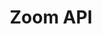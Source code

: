 ---
title: Zoom API

search: true

language_tabs:
  - shell: curl

toc_footers:
  - <a href='https://developer.zoom.us/'>Zoom Developers</a>
  - <a href='https://github.com/zoom/api/issues'>Report An Issue</a>
  - <br/><a href='https://zoom.github.io/api-v1'>Version 1 Docs</a>

includes:
  - reference/index
  - reference/authentication
  - reference/errors
  - reference/rate_limits
  - reference/before_core

  - accounts/index
  - accounts/get_
  - accounts/post_
  - accounts/get_accountId
  - accounts/delete_accountId
  - accounts/patch_accountId_options
  - accounts/get_accountId_settings
  - accounts/patch_accountId_settings

  - billing/index
  - billing/get_accountId_billing
  - billing/patch_accountId_billing
  - billing/get_accountId_plans
  - billing/post_accountId_plans
  - billing/put_accountId_plans_base
  - billing/post_accountId_plans_addons
  - billing/put_accountId_plans_addons

  - users/index
  - users/get_
  - users/post_
  - users/get_userId
  - users/patch_userId
  - users/delete_userId
  - users/get_userId_assistants
  - users/post_userId_assistants
  - users/delete_userId_assistants
  - users/delete_userId_assistants_assistantId
  - users/get_userId_schedulers
  - users/delete_userId_schedulers
  - users/delete_userId_schedulers_schedulerId
  - users/post_userId_picture
  - users/get_userId_settings
  - users/patch_userId_settings
  - users/put_userId_status
  - users/put_userId_password
  - users/get_userId_permissions
  - users/get_userId_token
  - users/delete_userId_token
  - users/get_zpk
  - users/get_email

  - meetings/index
  - meetings/get_userId_meetings
  - meetings/post_userId_meetings
  - meetings/get_meetingId
  - meetings/patch_meetingId
  - meetings/delete_meetingId
  - meetings/put_meetingId_status
  - meetings/get_meetingId_registrants
  - meetings/post_meetingId_registrants
  - meetings/put_meetingId_registrants_status
  - meetings/get_meetingUUID
  - meetings/get_meetingUUID_participants

  - webinars/index
  - webinars/get_userId_webinars
  - webinars/post_userId_webinars
  - webinars/get_webinarId
  - webinars/patch_webinarId
  - webinars/delete_webinarId
  - webinars/put_webinarId_status
  - webinars/get_webinarId_panelists
  - webinars/post_webinarId_panelists
  - webinars/delete_webinarId_panelists
  - webinars/delete_webinarId_panelists_panelistId
  - webinars/get_webinarId_registrants
  - webinars/post_webinarId_registrants
  - webinars/put_webinarId_registrants_status
  - webinars/get_webinarId_instances

  - groups/index
  - groups/get_
  - groups/post_
  - groups/get_groupId
  - groups/patch_groupId
  - groups/delete_groupId
  - groups/get_groupId_members
  - groups/post_groupId_members
  - groups/delete_groupId_members_memberId

  - im_groups/index
  - im_groups/get_groups
  - im_groups/post_groups
  - im_groups/get_groups_groupId
  - im_groups/patch_groups_groupId
  - im_groups/delete_groups_groupId
  - im_groups/get_groups_groupId_members
  - im_groups/post_groups_groupId_members
  - im_groups/delete_groups_groupId_members_memberId

  - im_chat/index
  - im_chat/get_chat_sessions
  - im_chat/get_chat_sessions_sessionId

  - cloud_recording/index
  - cloud_recording/get_userId_recordings
  - cloud_recording/get_meetingId_recordings
  - cloud_recording/delete_meetingId_recordings
  - cloud_recording/delete_meetingId_recordings_recordingId
  - cloud_recording/put_meetingId_recordings_status
  - cloud_recording/put_meetingId_recordings_recordingId_status

  - reports/index
  - reports/get_daily
  - reports/get_users
  - reports/get_users_userId_meetings
  - reports/get_meetings_meetingId
  - reports/get_meetings_meetingId_participants
  - reports/get_meetings_meetingId_polls
  - reports/get_webinars_webinarId
  - reports/get_webinars_webinarId_participants
  - reports/get_webinars_webinarId_polls
  - reports/get_webinars_webinarId_qa
  - reports/get_telephone

  - dashboards/index
  - dashboards/get_meetings
  - dashboards/get_meetings_meetingId
  - dashboards/get_meetings_meetingId_participants
  - dashboards/get_meetings_meetingId_participants_participantId_qos
  - dashboards/get_meetings_meetingId_participants_qos
  - dashboards/get_meetings_meetingId_participants_sharing
  - dashboards/get_webinars
  - dashboards/get_webinars_webinarId
  - dashboards/get_webinars_webinarId_participants
  - dashboards/get_webinars_webinarId_participants_participantId_qos
  - dashboards/get_webinars_webinarId_participants_qos
  - dashboards/get_webinars_webinarId_participants_sharing
  - dashboards/get_zoomrooms
  - dashboards/get_zoomrooms_zoomroomId
  - dashboards/get_crc
  - dashboards/get_im

  - webhooks/index
  - webhooks/patch_options
  - webhooks/get_
  - webhooks/post_
  - webhooks/get_webhookId
  - webhooks/patch_webhookId
  - webhooks/delete_webhookId

  - tsp/index
  - tsp/get_
  - tsp/get_userId_tsp
  - tsp/post_userId_tsp
  - tsp/get_userId_tsp_tspId
  - tsp/patch_userId_tsp_tspId
  - tsp/delete_userId_tsp_tspId

  - pac/index
  - pac/get_userId_pac

  - devices/index
  - devices/get_devices
  - devices/post_devices
  - devices/patch_devices_deviceId
  - devices/delete_devices_deviceId

  - appendix/index
  - appendix/master_account
  - appendix/recurrence
  - appendix/plans
  - appendix/lists/index
  - appendix/lists/state
  - appendix/lists/country
  - appendix/lists/timezone
  - appendix/lists/callout_countries
  - appendix/lists/tollfree_countries
  - appendix/lists/premium_countries

---